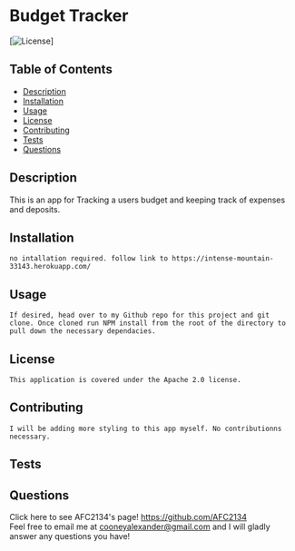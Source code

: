 # Budget Tracker
   [![License](https://img.shields.io/badge/License-Apache%202.0-blue.svg)]
   ## Table of Contents
  * [Description](https://github.com/AFC2134/https://github.com/AFC2134/Budget-Tracker#description)
  * [Installation](https://github.com/AFC2134/https://github.com/AFC2134/Budget-Tracker#installation)
  * [Usage](https://github.com/AFC2134/https://github.com/AFC2134/Budget-Tracker#usage)
  * [License](https://github.com/AFC2134/https://github.com/AFC2134/Budget-Tracker#license)
  * [Contributing](https://github.com/AFC2134/https://github.com/AFC2134/Budget-Tracker#contributing)
  * [Tests](https://github.com/AFC2134/https://github.com/AFC2134/Budget-Tracker#tests)
  * [Questions](https://github.com/AFC2134/https://github.com/AFC2134/Budget-Tracker#questions)

  ## Description
   This is an app for Tracking a users budget and keeping track of expenses and deposits.

  ## Installation
    no intallation required. follow link to https://intense-mountain-33143.herokuapp.com/

  ## Usage
    If desired, head over to my Github repo for this project and git clone. Once cloned run NPM install from the root of the directory to pull down the necessary dependacies.

  ## License  
    This application is covered under the Apache 2.0 license.
 
  ## Contributing
    I will be adding more styling to this app myself. No contributionns necessary.

  ## Tests
    

  ## Questions
  Click here to see AFC2134's page! https://github.com/AFC2134  
  Feel free to email me at cooneyalexander@gmail.com and I will gladly answer any questions you have!

